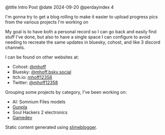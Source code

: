 @title Intro Post @date 2024-09-20 @perdayindex 4

I'm gonna try to get a blog rolling to make it easier to upload progress pics from the various projects I'm working on

My goal is to have both a personal record so I can go back and easily find stuff I've done,
but also to have a single space I can configure to avoid needing to recreate the same updates in bluesky, cohost, and like 3 discord channels.

I can be found on other websites at:

  - Cohost: [@mhoff](https://cohost.org/mhoff)
  - Bluesky: [@mhoff.bsky.social](https://bsky.app/profile/mhoff.bsky.social)
  - Itch.io: [mhoff12358](https://mhoff12358.itch.io)
  - Twitter: [@mhoff12358](https://twitter.com/mhoff12358)

Grouping some projects by category, I've been working on:

  - AI: Somnium Files models
  - [Gunpla]({{relativelink}}pages/gunpla.html)
  - Soul Hackers 2 electronics
  - [Gamedev]({{relativelink}}pages/gamedev.html)

Static content generated using [slimeblogger](https://github.com/slimelia/slimeblogger).
